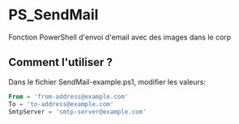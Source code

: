 # PS_SendMail
Fonction PowerShell d'envoi d'email avec des images dans le corp

Comment l'utiliser ?
---
Dans le fichier SendMail-example.ps1, modifier les valeurs:

```powershell
From = 'from-address@example.com' 
To = 'to-address@example.com'
SmtpServer = 'smtp-server@example.com'
```